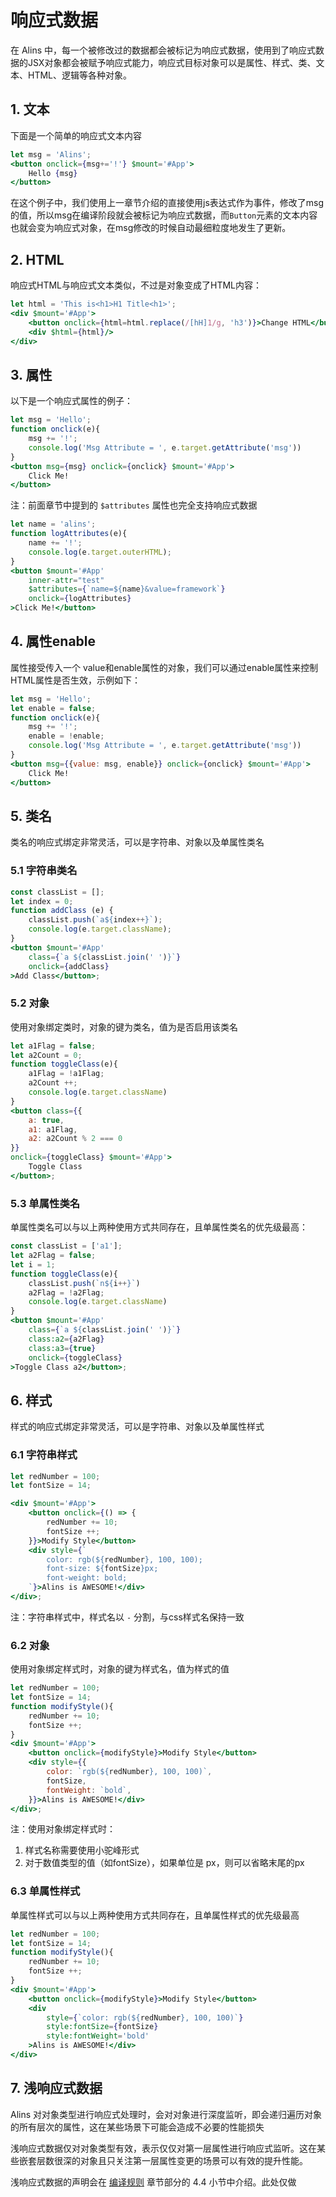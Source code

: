 <!--
 * @Author: chenzhongsheng
 * @Date: 2023-09-08 22:04:06
 * @Description: Coding something
-->
# 响应式数据

在 Alins 中，每一个被修改过的数据都会被标记为响应式数据，使用到了响应式数据的JSX对象都会被赋予响应式能力，响应式目标对象可以是属性、样式、类、文本、HTML、逻辑等各种对象。

## 1. 文本

下面是一个简单的响应式文本内容

<CodeBox/>

```jsx
let msg = 'Alins';
<button onclick={msg+='!'} $mount='#App'>
    Hello {msg}
</button>
```

在这个例子中，我们使用上一章节介绍的直接使用js表达式作为事件，修改了msg的值，所以msg在编译阶段就会被标记为响应式数据，而`Button`元素的文本内容也就会变为响应式对象，在msg修改的时候自动最细粒度地发生了更新。

## 2. HTML

响应式HTML与响应式文本类似，不过是对象变成了HTML内容：

<CodeBox/>

```jsx
let html = 'This is<h1>H1 Title<h1>';
<div $mount='#App'>
    <button onclick={html=html.replace(/[hH]1/g, 'h3')}>Change HTML</button>
    <div $html={html}/>
</div>
```

## 3. 属性

以下是一个响应式属性的例子：

<CodeBox/>

```jsx
let msg = 'Hello';
function onclick(e){
    msg += '!';
    console.log('Msg Attribute = ', e.target.getAttribute('msg'))
}
<button msg={msg} onclick={onclick} $mount='#App'>
    Click Me!
</button>
```

注：前面章节中提到的 `$attributes` 属性也完全支持响应式数据

<CodeBox/>

```jsx
let name = 'alins';
function logAttributes(e){
    name += '!';
    console.log(e.target.outerHTML);
}
<button $mount='#App'
    inner-attr="test"
    $attributes={`name=${name}&value=framework`}
    onclick={logAttributes} 
>Click Me!</button>
```

## 4. 属性enable

属性接受传入一个 value和enable属性的对象，我们可以通过enable属性来控制HTML属性是否生效，示例如下：

<CodeBox/>

```jsx
let msg = 'Hello';
let enable = false;
function onclick(e){
    msg += '!';
    enable = !enable;
    console.log('Msg Attribute = ', e.target.getAttribute('msg'))
}
<button msg={{value: msg, enable}} onclick={onclick} $mount='#App'>
    Click Me!
</button>
```

## 5. 类名

类名的响应式绑定非常灵活，可以是字符串、对象以及单属性类名

### 5.1 字符串类名

<CodeBox/>

```jsx
const classList = [];
let index = 0;
function addClass (e) {
    classList.push(`a${index++}`);
    console.log(e.target.className);
}
<button $mount='#App'
    class={`a ${classList.join(' ')}`}
    onclick={addClass}
>Add Class</button>;
```

### 5.2 对象

使用对象绑定类时，对象的键为类名，值为是否启用该类名

<CodeBox/>

```jsx
let a1Flag = false;
let a2Count = 0;
function toggleClass(e){
    a1Flag = !a1Flag;
    a2Count ++;
    console.log(e.target.className)
}
<button class={{
    a: true,
    a1: a1Flag,
    a2: a2Count % 2 === 0
}}
onclick={toggleClass} $mount='#App'>
    Toggle Class
</button>;
```

### 5.3 单属性类名

单属性类名可以与以上两种使用方式共同存在，且单属性类名的优先级最高：

<CodeBox/>

```jsx
const classList = ['a1'];
let a2Flag = false;
let i = 1;
function toggleClass(e){
    classList.push(`n${i++}`)
    a2Flag = !a2Flag;
    console.log(e.target.className)
}
<button $mount='#App'
    class={`a ${classList.join(' ')}`}
    class:a2={a2Flag}
    class:a3={true}
    onclick={toggleClass}
>Toggle Class a2</button>;
```


## 6. 样式

样式的响应式绑定非常灵活，可以是字符串、对象以及单属性样式

### 6.1 字符串样式

<CodeBox/>

```jsx
let redNumber = 100;
let fontSize = 14;

<div $mount='#App'>
    <button onclick={() => {
        redNumber += 10;
        fontSize ++;
    }}>Modify Style</button>
    <div style={`
        color: rgb(${redNumber}, 100, 100); 
        font-size: ${fontSize}px;
        font-weight: bold;
    `}>Alins is AWESOME!</div>
</div>;
```

注：字符串样式中，样式名以 `-` 分割，与css样式名保持一致

### 6.2 对象

使用对象绑定样式时，对象的键为样式名，值为样式的值

<CodeBox/>

```jsx
let redNumber = 100;
let fontSize = 14;
function modifyStyle(){
    redNumber += 10;
    fontSize ++;
}
<div $mount='#App'>
    <button onclick={modifyStyle}>Modify Style</button>
    <div style={{
        color: `rgb(${redNumber}, 100, 100)`,
        fontSize,
        fontWeight: `bold`,
    }}>Alins is AWESOME!</div>
</div>;
```

注：使用对象绑定样式时：

1. 样式名称需要使用小驼峰形式
2. 对于数值类型的值（如fontSize），如果单位是 px，则可以省略末尾的px

### 6.3 单属性样式

单属性样式可以与以上两种使用方式共同存在，且单属性样式的优先级最高

<CodeBox/>

```jsx
let redNumber = 100;
let fontSize = 14;
function modifyStyle(){
    redNumber += 10;
    fontSize ++;
}
<div $mount='#App'>
    <button onclick={modifyStyle}>Modify Style</button>
    <div 
        style={`color: rgb(${redNumber}, 100, 100)`}
        style:fontSize={fontSize}
        style:fontWeight='bold'
    >Alins is AWESOME!</div>
</div>
```

## 7. 浅响应式数据

Alins 对对象类型进行响应式处理时，会对对象进行深度监听，即会递归遍历对象的所有层次的属性，这在某些场景下可能会造成不必要的性能损失

浅响应式数据仅对对象类型有效，表示仅仅对第一层属性进行响应式监听。这在某些嵌套层数很深的对象且只关注第一层属性变更的场景可以有效的提升性能。

浅响应式数据的声明会在 [编译规则](./rule.html) 章节部分的 4.4 小节中介绍。此处仅做